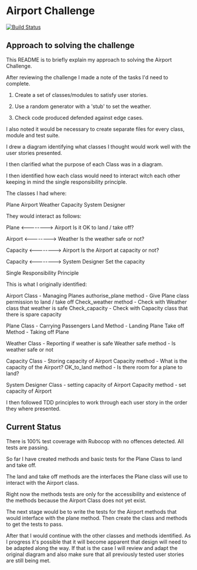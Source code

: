 Airport Challenge
==================

[![Build Status](https://travis-ci.org/jgeorgex/airport_challenge.svg?branch=master)](https://travis-ci.org/jgeorgex/airport_challenge)

## Approach to solving the challenge

This README is to briefly explain my approach to solving the Airport Challenge.

After reviewing the challenge I made a note of the tasks I'd need to complete.

1.  Create a set of classes/modules to satisfy user stories.

2.  Use a random generator with a 'stub' to set the weather.

3.  Check code produced defended against edge cases.

I also noted it would be necessary to create separate files for every class, module and test suite.

I drew a diagram identifying what classes I thought would work well with the user stories presented.

I then clarified what the purpose of each Class was in a diagram.

I then identified how each class would need to interact witch each other keeping in mind the single responsibility principle.

The classes I had where:

Plane
Airport
Weather
Capacity
System Designer

They would interact as follows:

Plane <--------> Airport
Is it OK to land / take off?

Airport <--------> Weather
Is the weather safe or not?

Capacity <--------> Airport
Is the Airport at capacity or not?

Capacity <--------> System Designer
Set the capacity

Single Responsibility Principle

This is what I originally identified:

Airport Class - Managing Planes
authorise_plane method - Give Plane class permission to land / take off
Check_weather method - Check with Weather class that weather is safe
Check_capacity - Check with Capacity class that there is spare capacity

Plane Class - Carrying Passengers
Land Method - Landing Plane
Take off Method - Taking off Plane

Weather Class - Reporting if weather is safe
Weather safe method - Is weather safe or not

Capacity Class - Storing capacity of Airport
Capacity method - What is the capacity of the Airport?
OK_to_land method - Is there room for a plane to land?

System Designer Class - setting capacity of Airport
Capacity method - set capacity of Airport

I then followed TDD principles to work through each user story in the order they where presented.

##  Current Status

There is 100% test coverage with Rubocop with no offences detected.
All tests are passing.

So far I have created methods and basic tests for the Plane Class to land and take off.  

The land and take off methods are the interfaces the Plane class will use to interact with the Airport class.

Right now the methods tests are only for the accessibility and existence of the methods because the Airport Class does not yet exist.  

The next stage would be to write the tests for the Airport methods that would interface with the plane method.  Then create the class and methods to get the tests to pass.

After that I would continue with the other classes and methods identified.  As I progress it's possible that it will become apparent that design will need to be adapted along the way. If that is the case I will review and adapt the original diagram and also make sure that all previously tested user stories are still being met.
